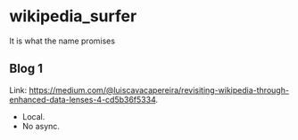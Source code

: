 # wikipedia_surfer
It is what the name promises

## Blog 1
Link: https://medium.com/@luiscavacapereira/revisiting-wikipedia-through-enhanced-data-lenses-4-cd5b36f5334.

- Local.
- No async.